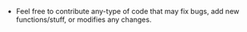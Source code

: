 - Feel free to contribute any-type of code that may fix bugs, add new functions/stuff, or modifies any changes.

